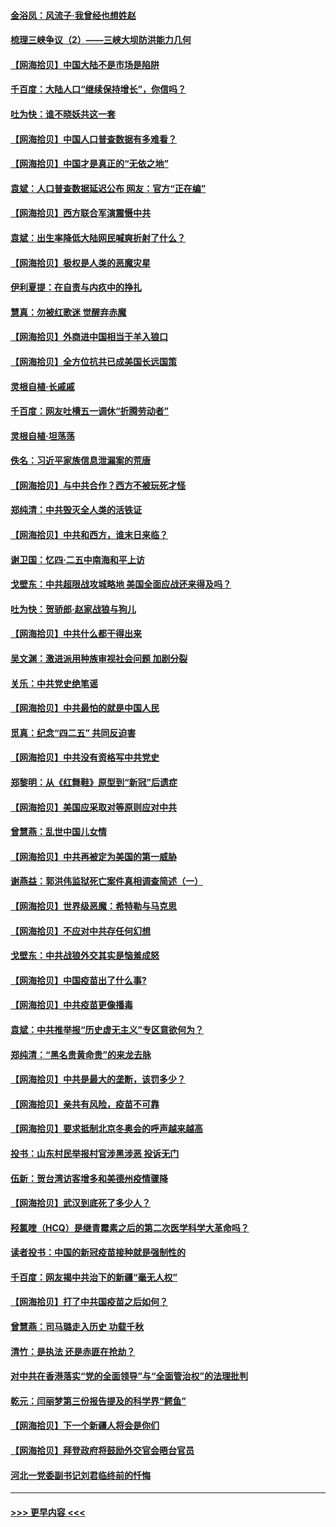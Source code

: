 #### [金浴凤：风流子‧我曾经也想姓赵](../pages/nsc993/n12920911.md?t=05040752) 
#### [梳理三峡争议（2）——三峡大坝防洪能力几何](../pages/nsc993/n12920173.md?t=05040752) 
#### [【网海拾贝】中国大陆不是市场是陷阱](../pages/nsc993/n12920143.md?t=05040752) 
#### [千百度：大陆人口“继续保持增长”，你信吗？](../pages/nsc993/n12918946.md?t=05040752) 
#### [吐为快：谁不晓妖共这一套](../pages/nsc993/n12918941.md?t=05040752) 
#### [【网海拾贝】中国人口普查数据有多难看？](../pages/nsc993/n12917822.md?t=05040752) 
#### [【网海拾贝】中国才是真正的“无依之地”](../pages/nsc993/n12915845.md?t=05040752) 
#### [袁斌：人口普查数据延迟公布 网友：官方“正在编”](../pages/nsc993/n12915748.md?t=05040752) 
#### [【网海拾贝】西方联合军演震慑中共](../pages/nsc993/n12913466.md?t=05040752) 
#### [袁斌：出生率降低大陆网民喊爽折射了什么？](../pages/nsc993/n12913365.md?t=05040752) 
#### [【网海拾贝】极权是人类的恶魔灾星](../pages/nsc993/n12910697.md?t=05040752) 
#### [伊利夏提：在自责与内疚中的挣扎](../pages/nsc993/n12910493.md?t=05040752) 
#### [慧真：勿被红歌迷 觉醒弃赤魔](../pages/nsc993/n12910485.md?t=05040752) 
#### [【网海拾贝】外商进中国相当于羊入狼口](../pages/nsc993/n12908274.md?t=05040752) 
#### [【网海拾贝】全方位抗共已成美国长远国策](../pages/nsc993/n12906878.md?t=05040752) 
#### [灵根自植‧长戚戚](../pages/nsc993/n12905585.md?t=05040752) 
#### [千百度：网友吐槽五一调休“折腾劳动者”](../pages/nsc993/n12905934.md?t=05040752) 
#### [灵根自植‧坦荡荡](../pages/nsc993/n12905562.md?t=05040752) 
#### [佚名：习近平家族信息泄漏案的荒唐](../pages/nsc993/n12904705.md?t=05040752) 
#### [【网海拾贝】与中共合作？西方不被玩死才怪](../pages/nsc993/n12903873.md?t=05040752) 
#### [郑纯清：中共毁灭全人类的活铁证](../pages/nsc993/n12903785.md?t=05040752) 
#### [【网海拾贝】中共和西方，谁末日来临？](../pages/nsc993/n12903482.md?t=05040752) 
#### [谢卫国：忆四‧二五中南海和平上访](../pages/nsc993/n12902192.md?t=05040752) 
#### [戈壁东：中共超限战攻城略地 美国全面应战还来得及吗？](../pages/nsc993/n12902297.md?t=05040752) 
#### [吐为快：贺骄郎‧赵家战狼与狗儿](../pages/nsc993/n12902280.md?t=05040752) 
#### [【网海拾贝】中共什么都干得出来](../pages/nsc993/n12897500.md?t=05040752) 
#### [吴文渊：激进派用种族审视社会问题 加剧分裂](../pages/nsc993/n12893881.md?t=05040752) 
#### [关乐：中共党史绝笔谣](../pages/nsc993/n12897270.md?t=05040752) 
#### [【网海拾贝】中共最怕的就是中国人民](../pages/nsc993/n12894705.md?t=05040752) 
#### [觅真：纪念“四二五” 共同反迫害](../pages/nsc993/n12894553.md?t=05040752) 
#### [【网海拾贝】中共没有资格写中共党史](../pages/nsc993/n12892231.md?t=05040752) 
#### [郑黎明：从《红舞鞋》原型到“新冠”后遗症](../pages/nsc993/n12890469.md?t=05040752) 
#### [【网海拾贝】美国应采取对等原则应对中共](../pages/nsc993/n12889176.md?t=05040752) 
#### [曾慧燕：乱世中国儿女情](../pages/nsc993/n12887931.md?t=05040752) 
#### [【网海拾贝】中共再被定为美国的第一威胁](../pages/nsc993/n12887580.md?t=05040752) 
#### [谢燕益：郭洪伟监狱死亡案件真相调查简述（一）](../pages/nsc993/n12885648.md?t=05040752) 
#### [【网海拾贝】世界级恶魔：希特勒与马克思](../pages/nsc993/n12884062.md?t=05040752) 
#### [【网海拾贝】不应对中共存任何幻想](../pages/nsc993/n12881460.md?t=05040752) 
#### [戈壁东：中共战狼外交其实是恼羞成怒](../pages/nsc993/n12880392.md?t=05040752) 
#### [【网海拾贝】中国疫苗出了什么事?](../pages/nsc993/n12879124.md?t=05040752) 
#### [【网海拾贝】中共疫苗更像播毒](../pages/nsc993/n12876631.md?t=05040752) 
#### [袁斌：中共推举报“历史虚无主义”专区意欲何为？](../pages/nsc993/n12876530.md?t=05040752) 
#### [郑纯清：“黑名贵黄命贵”的来龙去脉](../pages/nsc993/n12875589.md?t=05040752) 
#### [【网海拾贝】中共是最大的垄断，该罚多少？](../pages/nsc993/n12874006.md?t=05040752) 
#### [【网海拾贝】亲共有风险，疫苗不可靠](../pages/nsc993/n12872224.md?t=05040752) 
#### [【网海拾贝】要求抵制北京冬奥会的呼声越来越高](../pages/nsc993/n12868962.md?t=05040752) 
#### [投书：山东村民举报村官涉黑涉恶 投诉无门](../pages/nsc993/n12869726.md?t=05040752) 
#### [伍新：贺台湾访客增多和美德州疫情骤降](../pages/nsc993/n12865651.md?t=05040752) 
#### [【网海拾贝】武汉到底死了多少人？](../pages/nsc993/n12863707.md?t=05040752) 
#### [羟氯喹（HCQ）是继青霉素之后的第二次医学科学大革命吗？](../pages/nsc993/n12638564.md?t=05040752) 
#### [读者投书：中国的新冠疫苗接种就是强制性的](../pages/nsc993/n12859932.md?t=05040752) 
#### [千百度：网友揭中共治下的新疆“毫无人权”](../pages/nsc993/n12858385.md?t=05040752) 
#### [【网海拾贝】打了中共国疫苗之后如何？](../pages/nsc993/n12857866.md?t=05040752) 
#### [曾慧燕：司马璐走入历史 功载千秋](../pages/nsc993/n12856996.md?t=05040752) 
#### [清竹：是执法 还是赤匪在抢劫？](../pages/nsc993/n12856952.md?t=05040752) 
#### [对中共在香港落实“党的全面领导”与“全面管治权”的法理批判](../pages/nsc993/n12856929.md?t=05040752) 
#### [乾元：闫丽梦第三份报告提及的科学界“鳄鱼”](../pages/nsc993/n12855985.md?t=05040752) 
#### [【网海拾贝】下一个新疆人将会是你们](../pages/nsc993/n12855864.md?t=05040752) 
#### [【网海拾贝】拜登政府将鼓励外交官会晤台官员](../pages/nsc993/n12853615.md?t=05040752) 
#### [河北一党委副书记刘君临终前的忏悔](../pages/nsc993/n12849420.md?t=05040752) 

----
#### [ >>> 更早内容 <<< ](../indexes/nsc993-earlier.md)
